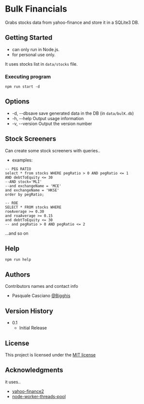 # Bulk Financials

Grabs stocks data from yahoo-finance and store it in a SQLite3 DB.

## Getting Started

* can only run in Node.js.
* for personal use only.

It uses stocks list in `data/stocks` file.

### Executing program

```
npm run start -d
```

## Options 
* -d, --dbsave   save generated data in the DB (in `data/bulK.db`)
* -h, --help     Output usage information
* -v, --version  Output the version number


## Stock Screeners

Can create some stock screeners with queries..

* examples: 
```
-- PEG RATIO
select * from stocks WHERE pegRatio > 0 AND pegRatio <= 1
AND debtToEquity <= 30
--AND stock='MLI'
--and exchangeName = 'MCE'
and exchangeName = 'HKSE'
order by pegRatio;

-- ROE
SELECT * FROM stocks WHERE
roeAverage >= 0.30
and roaAverage >= 0.15
and debtToEquity <= 30
-- and pegRatio > 0 AND pegRatio <= 2

```
...and so on


## Help

```
npm run help
```

## Authors

Contributors names and contact info

* Pasquale Casciano
[@Bigghis](https://github.com/Bigghis)

## Version History

* 0.1
    * Initial Release

## License

This project is licensed under the [MIT license](./LICENSE)

## Acknowledgments

it uses..
* [yahoo-finance2](https://github.com/gadicc/node-yahoo-finance2)
* [node-worker-threads-pool](https://github.com/SUCHMOKUO/node-worker-threads-pool)

